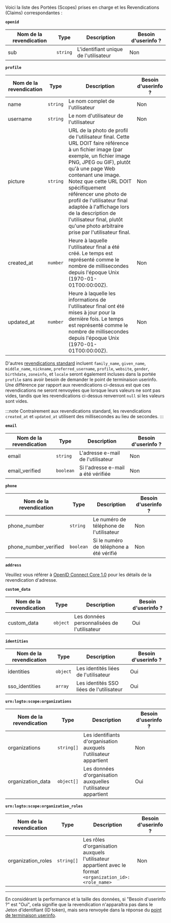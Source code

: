 Voici la liste des Portées (Scopes) prises en charge et les Revendications (Claims) correspondantes :

**`openid`**

| Nom de la revendication | Type     | Description                           | Besoin d'userinfo ? |
| ----------------------- | -------- | ------------------------------------- | ------------------- |
| sub                     | `string` | L'identifiant unique de l'utilisateur | Non                 |

**`profile`**

| Nom de la revendication | Type     | Description                                                                                                                                                                                                                                                                                                                                                                                                                          | Besoin d'userinfo ? |
| ----------------------- | -------- | ------------------------------------------------------------------------------------------------------------------------------------------------------------------------------------------------------------------------------------------------------------------------------------------------------------------------------------------------------------------------------------------------------------------------------------ | ------------------- |
| name                    | `string` | Le nom complet de l'utilisateur                                                                                                                                                                                                                                                                                                                                                                                                      | Non                 |
| username                | `string` | Le nom d'utilisateur de l'utilisateur                                                                                                                                                                                                                                                                                                                                                                                                | Non                 |
| picture                 | `string` | URL de la photo de profil de l'utilisateur final. Cette URL DOIT faire référence à un fichier image (par exemple, un fichier image PNG, JPEG ou GIF), plutôt qu'à une page Web contenant une image. Notez que cette URL DOIT spécifiquement référencer une photo de profil de l'utilisateur final adaptée à l'affichage lors de la description de l'utilisateur final, plutôt qu'une photo arbitraire prise par l'utilisateur final. | Non                 |
| created_at              | `number` | Heure à laquelle l'utilisateur final a été créé. Le temps est représenté comme le nombre de millisecondes depuis l'époque Unix (1970-01-01T00:00:00Z).                                                                                                                                                                                                                                                                               | Non                 |
| updated_at              | `number` | Heure à laquelle les informations de l'utilisateur final ont été mises à jour pour la dernière fois. Le temps est représenté comme le nombre de millisecondes depuis l'époque Unix (1970-01-01T00:00:00Z).                                                                                                                                                                                                                           | Non                 |

D'autres [revendications standard](https://openid.net/specs/openid-connect-core-1_0.html#StandardClaims) incluent `family_name`, `given_name`, `middle_name`, `nickname`, `preferred_username`, `profile`, `website`, `gender`, `birthdate`, `zoneinfo`, et `locale` seront également incluses dans la portée `profile` sans avoir besoin de demander le point de terminaison userinfo. Une différence par rapport aux revendications ci-dessus est que ces revendications ne seront renvoyées que lorsque leurs valeurs ne sont pas vides, tandis que les revendications ci-dessus renverront `null` si les valeurs sont vides.

:::note
Contrairement aux revendications standard, les revendications `created_at` et `updated_at` utilisent des millisecondes au lieu de secondes.
:::

**`email`**

| Nom de la revendication | Type      | Description                        | Besoin d'userinfo ? |
| ----------------------- | --------- | ---------------------------------- | ------------------- |
| email                   | `string`  | L'adresse e-mail de l'utilisateur  | Non                 |
| email_verified          | `boolean` | Si l'adresse e-mail a été vérifiée | Non                 |

**`phone`**

| Nom de la revendication | Type      | Description                             | Besoin d'userinfo ? |
| ----------------------- | --------- | --------------------------------------- | ------------------- |
| phone_number            | `string`  | Le numéro de téléphone de l'utilisateur | Non                 |
| phone_number_verified   | `boolean` | Si le numéro de téléphone a été vérifié | Non                 |

**`address`**

Veuillez vous référer à [OpenID Connect Core 1.0](https://openid.net/specs/openid-connect-core-1_0.html#AddressClaim) pour les détails de la revendication d'adresse.

**`custom_data`**

| Nom de la revendication | Type     | Description                                 | Besoin d'userinfo ? |
| ----------------------- | -------- | ------------------------------------------- | ------------------- |
| custom_data             | `object` | Les données personnalisées de l'utilisateur | Oui                 |

**`identities`**

| Nom de la revendication | Type     | Description                              | Besoin d'userinfo ? |
| ----------------------- | -------- | ---------------------------------------- | ------------------- |
| identities              | `object` | Les identités liées de l'utilisateur     | Oui                 |
| sso_identities          | `array`  | Les identités SSO liées de l'utilisateur | Oui                 |

**`urn:logto:scope:organizations`**

| Nom de la revendication | Type       | Description                                                       | Besoin d'userinfo ? |
| ----------------------- | ---------- | ----------------------------------------------------------------- | ------------------- |
| organizations           | `string[]` | Les identifiants d'organisation auxquels l'utilisateur appartient | Non                 |
| organization_data       | `object[]` | Les données d'organisation auxquelles l'utilisateur appartient    | Oui                 |

**`urn:logto:scope:organization_roles`**

| Nom de la revendication | Type       | Description                                                                                               | Besoin d'userinfo ? |
| ----------------------- | ---------- | --------------------------------------------------------------------------------------------------------- | ------------------- |
| organization_roles      | `string[]` | Les rôles d'organisation auxquels l'utilisateur appartient avec le format `<organization_id>:<role_name>` | Non                 |

---

En considérant la performance et la taille des données, si "Besoin d'userinfo ?" est "Oui", cela signifie que la revendication n'apparaîtra pas dans le Jeton d’identifiant (ID token), mais sera renvoyée dans la réponse du [point de terminaison userinfo](https://openid.net/specs/openid-connect-core-1_0.html#UserInfo).
